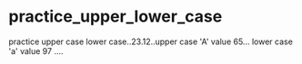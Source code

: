 # practice_upper_lower_case
practice upper case lower case..23.12..upper case 'A' value 65... lower case 'a' value 97 .... 
